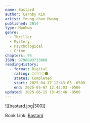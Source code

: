 ```yaml
---
name: Bastard
author: Carnby Kim
artist: Young-chan Hwang
published: 2014
type: Manhwa
genre:
  - Thriller
  - Mystery
  - Psychological
  - Crime
chapters: 94
ISBN: 9798893733860
readingHistory:
  - format: Digital
    rating: 🌕🌕🌕🌕🌑
    status: Completed
    start: 2025-04-17 12:43:03 -0500
    end: 2025-05-07 12:43:03 -0500
updated: 2025-06-15 18:45:46 -0500
---
```


![[bastard.jpg|300]]

Book Link: [Bastard](https://myanimelist.net/manga/111213/Bastard)

